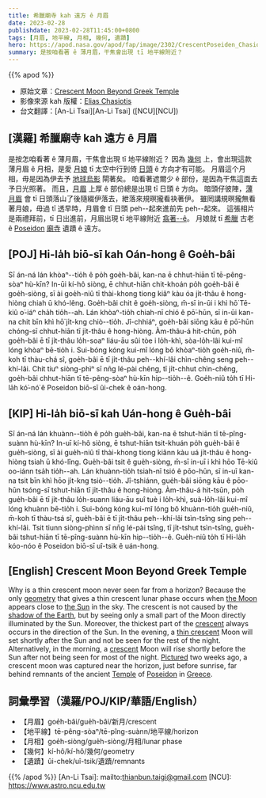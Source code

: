 ```yaml
---
title: 希臘廟寺 kah 遠方 ê 月眉
date: 2023-02-28
publishdate: 2023-02-28T11:45:00+0800
tags: [月眉, 地平線, 月相, 幾何, 遺蹟]
hero: https://apod.nasa.gov/apod/fap/image/2302/CrescentPoseiden_Chasiotis_1080.jpg
summary: 是按咱看著 ê 薄月眉，干焦會出現 tī 地平線附近？
---
```


{{% apod %}}

- 原始文章：[Crescent Moon Beyond Greek Temple](https://apod.nasa.gov/apod/ap230228.html)
- 影像來源 kah 版權：[Elias Chasiotis](https://www.facebook.com/elias.chasiotis)
- 台文翻譯：[An-Li Tsai][An-Li Tsai] ([NCU][NCU])

## [漢羅] 希臘廟寺 kah 遠方 ê 月眉
是按怎咱看著 ê 薄月眉，干焦會出現 tī 地平線附近？
因為 [幾何][geometry] 上，會出現這款薄月眉 ê 月相，是愛 [月娘][the Moon] tī 太空中行到倚 [日頭][the Sun] ê 方向才有可能。
月眉這个月相，毋是因為伊去予 [地球烏影][shadow of the Earth] 閘著矣。
咱看著遮爾少 ê 部份，是因為干焦這面去予日光照著。
而且，[月眉][crescent 1]  上厚 ê 部份總是出現 tī 日頭 ê 方向。
暗頭仔彼陣，[薄月眉][thin crescent] 會 tī 日頭落山了後隨綴伊落去，紲落來規暝攏看袂著伊。
雖罔講規暝攏無看著月娘，毋過 tī 透早時，月眉會 tī 日頭 peh--起來進前先 peh--起來。
這張相片是兩禮拜前，tī 日出進前，月眉出現 tī 地平線附近 [翕著--ê][Pictured]。
月娘就 tī [希臘][Greece] 古老 ê [Poseidon][Poseidon] [廟寺][Temple] 遺蹟 ê 遠方。


## [POJ] Hi-la̍h biō-sī kah Oán-hong ê Goe̍h-bâi
Sī án-ná lán khòaⁿ--tio̍h ê po̍h goe̍h-bâi, kan-na ē chhut-hiān tī tē-pêng-sòaⁿ hù-kīn?
In-ūi kí-hô siòng, ē chhut-hiān chit-khoán po̍h goe̍h-bâi ê goe̍h-siòng, sī ài goe̍h-niû tī thài-khong tiong kiâⁿ kàu óa ji̍t-thâu ê hong-hiòng chiah ū khó-lêng.
Goe̍h-bâi chit ê goe̍h-siòng, m̄-sī in-ūi i khì hō͘ Tē-kiû o͘-iáⁿ cha̍h tio̍h--ah.
Lán khòaⁿ-tio̍h chiah-nī chió ê pō͘-hūn, sī in-ūi kan-na chit bīn khì hō͘ ji̍t-kng chiò--tio̍h.
Jî-chhiáⁿ, goe̍h-bâi siōng kāu ê pō͘-hūn chóng-sī chhut-hiān tī ji̍t-thâu ê hong-hiòng.
Àm-thâu-á hit-chūn, po̍h goe̍h-bâi ē tī ji̍t-thâu lo̍h-soaⁿ liáu-āu sûi tòe i lo̍h-khì, sòa-lo̍h-lâi kui-mî lóng khòaⁿ bē-tio̍h i.
Sui-bóng kóng kui-mî lóng bô khòaⁿ-tio̍h goe̍h-niû, m̄-koh tī thàu-chá sî, goe̍h-bâi ē tī ji̍t-thâu peh--khí-lâi chìn-chêng seng peh--khí-lâi.
Chit tiuⁿ siòng-phìⁿ sī nn̄g lé-pài chêng, tī ji̍t-chhut chìn-chêng, goe̍h-bâi chhut-hiān tī tē-pêng-sòaⁿ hù-kīn hip--tio̍h--ê.
Goe̍h-niû to̍h tī Hi-la̍h kó͘-nó͘ ê Poseidon biō-sī ûi-chek ê oán-hong.



## [KIP] Hi-la̍h biō-sī kah Uán-hong ê Gue̍h-bâi
Sī án-ná lán khuànn--tio̍h ê po̍h gue̍h-bâi, kan-na ē tshut-hiān tī tē-pîng-suànn hù-kīn?
In-uī kí-hô siòng, ē tshut-hiān tsit-khuán po̍h gue̍h-bâi ê gue̍h-siòng, sī ài gue̍h-niû tī thài-khong tiong kiânn kàu uá ji̍t-thâu ê hong-hiòng tsiah ū khó-lîng.
Gue̍h-bâi tsit ê gue̍h-siòng, m̄-sī in-uī i khì hōo Tē-kiû oo-iánn tsa̍h tio̍h--ah.
Lán khuànn-tio̍h tsiah-nī tsió ê pōo-hūn, sī in-uī kan-na tsit bīn khì hōo ji̍t-kng tsiò--tio̍h.
Jî-tshiánn, gue̍h-bâi siōng kāu ê pōo-hūn tsóng-sī tshut-hiān tī ji̍t-thâu ê hong-hiòng.
Àm-thâu-á hit-tsūn, po̍h gue̍h-bâi ē tī ji̍t-thâu lo̍h-suann liáu-āu suî tuè i lo̍h-khì, suà-lo̍h-lâi kui-mî lóng khuànn bē-tio̍h i.
Sui-bóng kóng kui-mî lóng bô khuànn-tio̍h gue̍h-niû, m̄-koh tī thàu-tsá sî, gue̍h-bâi ē tī ji̍t-thâu peh--khí-lâi tsìn-tsîng sing peh--khí-lâi.
Tsit tiunn siòng-phìnn sī nn̄g lé-pài tsîng, tī ji̍t-tshut tsìn-tsîng, gue̍h-bâi tshut-hiān tī tē-pîng-suànn hù-kīn hip--tio̍h--ê.
Gue̍h-niû to̍h tī Hi-la̍h kóo-nóo ê Poseidon biō-sī uî-tsik ê uán-hong.



## [English] Crescent Moon Beyond Greek Temple
Why is a thin crescent moon never seen far from a horizon?
Because the only [geometry][geometry] that gives a thin crescent lunar phase occurs when [the Moon][the Moon] appears close to [the Sun][the Sun] in the sky.
The crescent is not caused by the [shadow of the Earth][shadow of the Earth], but by seeing only a small part of the Moon directly illuminated by the Sun.
Moreover, the thickest part of the [crescent][crescent 1] always occurs in the direction of the Sun.
In the evening, a [thin crescent][thin crescent] Moon will set shortly after the Sun and not be seen for the rest of the night.
Alternatively, in the morning, a [crescent][crescent 2] Moon will rise shortly before the Sun after not being seen for most of the night.
[Pictured][Pictured] two weeks ago, a crescent moon was captured near the horizon, just before sunrise, far behind remnants of the ancient [Temple][Temple] of [Poseidon][Poseidon] in [Greece][Greece].


## 詞彙學習（漢羅/POJ/KIP/華語/English）
- 【月眉】goe̍h-bâi/gue̍h-bâi/新月/crescent
- 【地平線】tē-pêng-sòaⁿ/tē-pîng-suànn/地平線/horizon
- 【月相】goe̍h-siòng/gue̍h-siòng/月相/lunar phase
- 【幾何】kí-hô/kí-hô/幾何/geometry
- 【遺蹟】ûi-chek/uî-tsik/遺蹟/remnants

{{% /apod %}}
[An-Li Tsai]: mailto:thianbun.taigi@gmail.com
[NCU]: https://www.astro.ncu.edu.tw

[copyright]: https://apod.nasa.gov/apod/fap/lib/about_apod.html#srapply
[License]: https://creativecommons.org/licenses/by/2.0/

[geometry]:https://spaceplace.nasa.gov/review/all-about-the-moon/moon_phases.en.jpg
[the Moon]:https://solarsystem.nasa.gov/moons/earths-moon/in-depth/
[the Sun]:https://solarsystem.nasa.gov/solar-system/sun/in-depth/
[shadow of the Earth]:https://apod.nasa.gov/apod/ap211125.html
[crescent 1]:https://apod.nasa.gov/apod/ap210725.html
[thin crescent]:https://apod.nasa.gov/apod/ap220725.html
[crescent 2]:https://apod.nasa.gov/apod/ap210429.html
[Pictured]:https://www.facebook.com/elias.chasiotis/posts/10225879511108570
[Temple]:https://youtu.be/nNJdmtWQmVw
[Poseidon]:https://en.wikipedia.org/wiki/Temple_of_Poseidon,_Sounion
[Greece]:https://en.wikipedia.org/wiki/Greece


